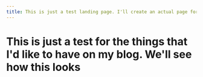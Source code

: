 ```yaml
---
title: This is just a test landing page. I'll create an actual page for myself here soon
---
```


# This is just a test for the things that I'd like to have on my blog. We'll see how this looks
